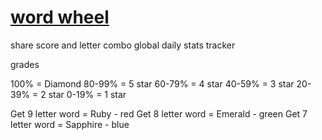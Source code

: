 # <a href='https://crhisgbibon.github.io/wordwheel/' target='_blank'>word wheel</a>

share score and letter combo
global daily
stats tracker

grades

100% = Diamond
80-99% = 5 star
60-79% = 4 star
40-59% = 3 star
20-39% = 2 star
0-19% = 1 star

Get 9 letter word = Ruby - red
Get 8 letter word = Emerald - green
Get 7 letter word = Sapphire - blue